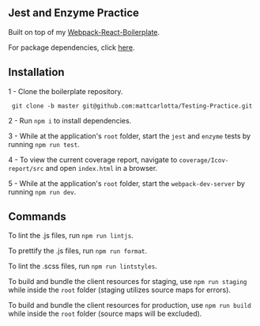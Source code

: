## Jest and Enzyme Practice

Built on top of my <a href="https://github.com/mattcarlotta/Webpack-React-Boilerplate">Webpack-React-Boilerplate</a>.

For package dependencies, click <a href="https://github.com/mattcarlotta/Webpack-React-Boilerplate#packages-incorporated">here</a>.

## Installation

1 - Clone the boilerplate repository.

```
 git clone -b master git@github.com:mattcarlotta/Testing-Practice.git
```

2 - Run `npm i` to install dependencies.

3 - While at the application's `root` folder, start the `jest` and `enzyme` tests by running `npm run test`.

4 - To view the current coverage report, navigate to `coverage/Icov-report/src` and open `index.html` in a browser.

5 - While at the application's `root` folder, start the `webpack-dev-server` by running `npm run dev`.

## Commands

To lint the .js files, run `npm run lintjs`.

To prettify the .js files, run `npm run format`.

To lint the .scss files, run `npm run lintstyles`.

To build and bundle the client resources for staging, use `npm run staging` while inside the `root` folder (staging utilizes source maps for errors).

To build and bundle the client resources for production, use `npm run build` while inside the `root` folder (source maps will be excluded).
